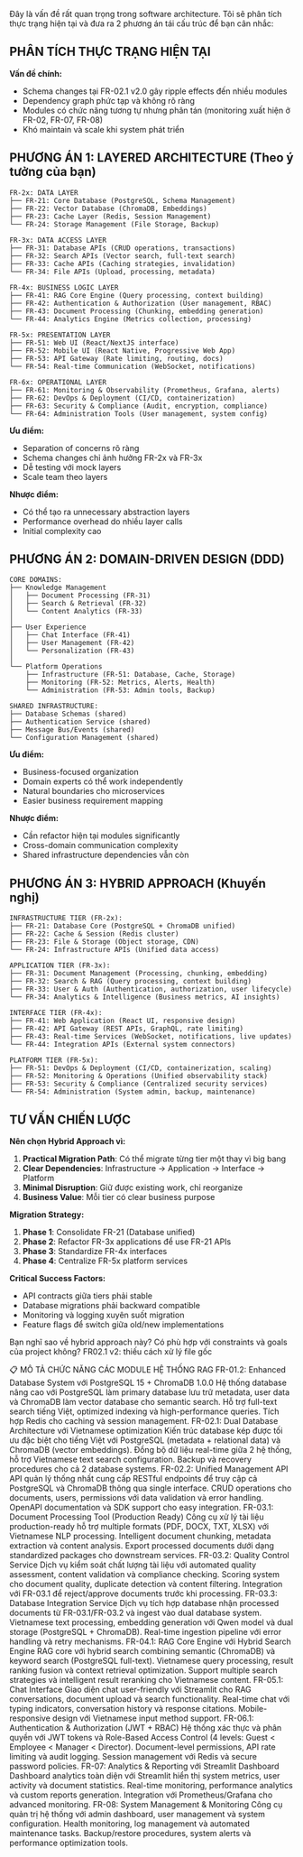 Đây là vấn đề rất quan trọng trong software architecture. Tôi sẽ phân tích thực trạng hiện tại và đưa ra 2 phương án tái cấu trúc để bạn cân nhắc:

## PHÂN TÍCH THỰC TRẠNG HIỆN TẠI

**Vấn đề chính:**
- Schema changes tại FR-02.1 v2.0 gây ripple effects đến nhiều modules
- Dependency graph phức tạp và không rõ ràng
- Modules có chức năng tương tự nhưng phân tán (monitoring xuất hiện ở FR-02, FR-07, FR-08)
- Khó maintain và scale khi system phát triển

## PHƯƠNG ÁN 1: LAYERED ARCHITECTURE (Theo ý tưởng của bạn)

```
FR-2x: DATA LAYER
├── FR-21: Core Database (PostgreSQL, Schema Management)
├── FR-22: Vector Database (ChromaDB, Embeddings)
├── FR-23: Cache Layer (Redis, Session Management)
└── FR-24: Storage Management (File Storage, Backup)

FR-3x: DATA ACCESS LAYER  
├── FR-31: Database APIs (CRUD operations, transactions)
├── FR-32: Search APIs (Vector search, full-text search)
├── FR-33: Cache APIs (Caching strategies, invalidation)
└── FR-34: File APIs (Upload, processing, metadata)

FR-4x: BUSINESS LOGIC LAYER
├── FR-41: RAG Core Engine (Query processing, context building)
├── FR-42: Authentication & Authorization (User management, RBAC)
├── FR-43: Document Processing (Chunking, embedding generation)
└── FR-44: Analytics Engine (Metrics collection, processing)

FR-5x: PRESENTATION LAYER
├── FR-51: Web UI (React/NextJS interface)
├── FR-52: Mobile UI (React Native, Progressive Web App)
├── FR-53: API Gateway (Rate limiting, routing, docs)
└── FR-54: Real-time Communication (WebSocket, notifications)

FR-6x: OPERATIONAL LAYER
├── FR-61: Monitoring & Observability (Prometheus, Grafana, alerts)
├── FR-62: DevOps & Deployment (CI/CD, containerization)
├── FR-63: Security & Compliance (Audit, encryption, compliance)
└── FR-64: Administration Tools (User management, system config)
```

**Ưu điểm:**
- Separation of concerns rõ ràng
- Schema changes chỉ ảnh hưởng FR-2x và FR-3x
- Dễ testing với mock layers
- Scale team theo layers

**Nhược điểm:**
- Có thể tạo ra unnecessary abstraction layers
- Performance overhead do nhiều layer calls
- Initial complexity cao

## PHƯƠNG ÁN 2: DOMAIN-DRIVEN DESIGN (DDD)

```
CORE DOMAINS:
├── Knowledge Management
│   ├── Document Processing (FR-31)
│   ├── Search & Retrieval (FR-32) 
│   └── Content Analytics (FR-33)
│
├── User Experience
│   ├── Chat Interface (FR-41)
│   ├── User Management (FR-42)
│   └── Personalization (FR-43)
│
└── Platform Operations
    ├── Infrastructure (FR-51: Database, Cache, Storage)
    ├── Monitoring (FR-52: Metrics, Alerts, Health)
    └── Administration (FR-53: Admin tools, Backup)

SHARED INFRASTRUCTURE:
├── Database Schemas (shared)
├── Authentication Service (shared)
├── Message Bus/Events (shared)
└── Configuration Management (shared)
```

**Ưu điểm:**
- Business-focused organization
- Domain experts có thể work independently
- Natural boundaries cho microservices
- Easier business requirement mapping

**Nhược điểm:**
- Cần refactor hiện tại modules significantly
- Cross-domain communication complexity
- Shared infrastructure dependencies vẫn còn

## PHƯƠNG ÁN 3: HYBRID APPROACH (Khuyến nghị)

```
INFRASTRUCTURE TIER (FR-2x):
├── FR-21: Database Core (PostgreSQL + ChromaDB unified)
├── FR-22: Cache & Session (Redis cluster)
├── FR-23: File & Storage (Object storage, CDN)
└── FR-24: Infrastructure APIs (Unified data access)

APPLICATION TIER (FR-3x):
├── FR-31: Document Management (Processing, chunking, embedding)
├── FR-32: Search & RAG (Query processing, context building)
├── FR-33: User & Auth (Authentication, authorization, user lifecycle)
└── FR-34: Analytics & Intelligence (Business metrics, AI insights)

INTERFACE TIER (FR-4x):
├── FR-41: Web Application (React UI, responsive design)
├── FR-42: API Gateway (REST APIs, GraphQL, rate limiting)
├── FR-43: Real-time Services (WebSocket, notifications, live updates)
└── FR-44: Integration APIs (External system connectors)

PLATFORM TIER (FR-5x):
├── FR-51: DevOps & Deployment (CI/CD, containerization, scaling)
├── FR-52: Monitoring & Operations (Unified observability stack)
├── FR-53: Security & Compliance (Centralized security services)
└── FR-54: Administration (System admin, backup, maintenance)
```

## TƯ VẤN CHIẾN LƯỢC

**Nên chọn Hybrid Approach vì:**

1. **Practical Migration Path**: Có thể migrate từng tier một thay vì big bang
2. **Clear Dependencies**: Infrastructure → Application → Interface → Platform
3. **Minimal Disruption**: Giữ được existing work, chỉ reorganize
4. **Business Value**: Mỗi tier có clear business purpose

**Migration Strategy:**
1. **Phase 1**: Consolidate FR-21 (Database unified)
2. **Phase 2**: Refactor FR-3x applications để use FR-21 APIs
3. **Phase 3**: Standardize FR-4x interfaces
4. **Phase 4**: Centralize FR-5x platform services

**Critical Success Factors:**
- API contracts giữa tiers phải stable
- Database migrations phải backward compatible
- Monitoring và logging xuyên suốt migration
- Feature flags để switch giữa old/new implementations

Bạn nghĩ sao về hybrid approach này? Có phù hợp với constraints và goals của project không?
FR02.1 v2: thiếu cách xử lý file gốc

📋 MÔ TẢ CHỨC NĂNG CÁC MODULE HỆ THỐNG RAG
FR-01.2: Enhanced Database System với PostgreSQL 15 + ChromaDB 1.0.0
Hệ thống database nâng cao với PostgreSQL làm primary database lưu trữ metadata, user data và ChromaDB làm vector database cho semantic search. Hỗ trợ full-text search tiếng Việt, optimized indexing và high-performance queries. Tích hợp Redis cho caching và session management.
FR-02.1: Dual Database Architecture với Vietnamese optimization
Kiến trúc database kép được tối ưu đặc biệt cho tiếng Việt với PostgreSQL (metadata + relational data) và ChromaDB (vector embeddings). Đồng bộ dữ liệu real-time giữa 2 hệ thống, hỗ trợ Vietnamese text search configuration. Backup và recovery procedures cho cả 2 database systems.
FR-02.2: Unified Management API
API quản lý thống nhất cung cấp RESTful endpoints để truy cập cả PostgreSQL và ChromaDB thông qua single interface. CRUD operations cho documents, users, permissions với data validation và error handling. OpenAPI documentation và SDK support cho easy integration.
FR-03.1: Document Processing Tool (Production Ready)
Công cụ xử lý tài liệu production-ready hỗ trợ multiple formats (PDF, DOCX, TXT, XLSX) với Vietnamese NLP processing. Intelligent document chunking, metadata extraction và content analysis. Export processed documents dưới dạng standardized packages cho downstream services.
FR-03.2: Quality Control Service
Dịch vụ kiểm soát chất lượng tài liệu với automated quality assessment, content validation và compliance checking. Scoring system cho document quality, duplicate detection và content filtering. Integration với FR-03.1 để reject/approve documents trước khi processing.
FR-03.3: Database Integration Service
Dịch vụ tích hợp database nhận processed documents từ FR-03.1/FR-03.2 và ingest vào dual database system. Vietnamese text processing, embedding generation với Qwen model và dual storage (PostgreSQL + ChromaDB). Real-time ingestion pipeline với error handling và retry mechanisms.
FR-04.1: RAG Core Engine với Hybrid Search
Engine RAG core với hybrid search combining semantic (ChromaDB) và keyword search (PostgreSQL full-text). Vietnamese query processing, result ranking fusion và context retrieval optimization. Support multiple search strategies và intelligent result reranking cho Vietnamese content.
FR-05.1: Chat Interface
Giao diện chat user-friendly với Streamlit cho RAG conversations, document upload và search functionality. Real-time chat với typing indicators, conversation history và response citations. Mobile-responsive design với Vietnamese input method support.
FR-06.1: Authentication & Authorization (JWT + RBAC)
Hệ thống xác thực và phân quyền với JWT tokens và Role-Based Access Control (4 levels: Guest < Employee < Manager < Director). Document-level permissions, API rate limiting và audit logging. Session management với Redis và secure password policies.
FR-07: Analytics & Reporting với Streamlit Dashboard
Dashboard analytics toàn diện với Streamlit hiển thị system metrics, user activity và document statistics. Real-time monitoring, performance analytics và custom reports generation. Integration với Prometheus/Grafana cho advanced monitoring.
FR-08: System Management & Monitoring
Công cụ quản trị hệ thống với admin dashboard, user management và system configuration. Health monitoring, log management và automated maintenance tasks. Backup/restore procedures, system alerts và performance optimization tools.
